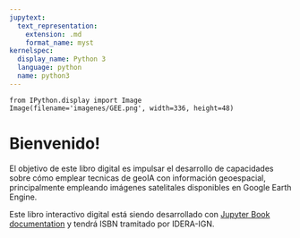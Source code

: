 ```yaml
---
jupytext:
  text_representation:
    extension: .md
    format_name: myst
kernelspec:
  display_name: Python 3
  language: python
  name: python3
---
```


```{code-cell} ipython3
from IPython.display import Image
Image(filename='imagenes/GEE.png', width=336, height=48)
```

# Bienvenido!

El objetivo de este libro digital es impulsar el desarrollo de capacidades sobre cómo emplear tecnicas de geoIA con información geoespacial, principalmente empleando imágenes satelitales disponibles en Google Earth Engine.

Este libro interactivo digital está siendo desarrollado con [Jupyter Book documentation](https://jupyterbook.org) y tendrá ISBN tramitado por IDERA-IGN.

